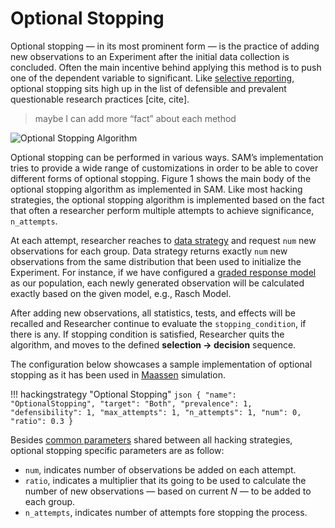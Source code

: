 # Optional Stopping

Optional stopping — in its most prominent form — is the practice of adding new observations to an Experiment after the initial data collection is concluded. Often the main incentive behind applying this method is to push one of the dependent variable to significant. Like [selective reporting](selective-reporting.md), optional stopping sits high up in the list of defensible and prevalent questionable research practices [cite, cite].

> maybe I can add more “fact” about each method

![Optional Stopping Algorithm](/hacking-strategies/figures/optional-stopping.png)

Optional stopping can be performed in various ways. SAM’s implementation tries to provide a wide range of customizations in order to be able to cover different forms of optional stopping. Figure 1 shows the main body of the optional stopping algorithm as implemented in SAM. Like most hacking strategies, the optional stopping algorithm is implemented based on the fact that often a researcher perform multiple attempts to achieve significance, `n_attempts`.

At each attempt, researcher reaches to [data strategy](/data-strategies.md) and request `num` new observations for each group. Data strategy returns exactly `num` new observations from the same distribution that been used to initialize the Experiment. For instance, if we have configured a [graded response model](/data-strategies.md#graded-response-model) as our population, each newly generated observation will be calculated exactly based on the given model, e.g., Rasch Model.

After adding new observations, all statistics, tests, and effects will be recalled and Researcher continue to evaluate the `stopping_condition`, if there is any. If stopping condition is satisfied, Researcher quits the algorithm, and moves to the defined **selection → decision** sequence. 

The configuration below showcases a sample implementation of optional stopping as it has been used in [Maassen](/examples/esther_first_year.md) simulation.

!!! hackingstrategy "Optional Stopping"
    ```json
    {
      "name": "OptionalStopping",
      "target": "Both",
      "prevalence": 1,
      "defensibility": 1,
      "max_attempts": 1,
      "n_attempts": 1,
      "num": 0,
      "ratio": 0.3
    }
    ```

Besides [common parameters](/hacking-strategies.md#hacking-strategy-specification) shared between all hacking strategies, optional stopping specific parameters are as follow:

- `num`, indicates number of observations be added on each attempt.
- `ratio`, indicates a multiplier that its going to be used to calculate the number of new observations — based on current *N* — to be added to each group.
- `n_attempts`, indicates number of attempts fore stopping the process.
